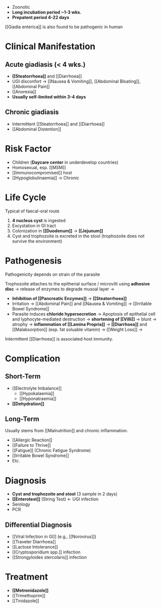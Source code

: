- Zoonotic 
- **Long incubation period ~1-3 wks.**
- **Prepatent period 4-22 days**

[[Giadia enterica]] is also found to be pathogenic in human

# Clinical Manifestation
## Acute giadiasis (< 4 wks.)
- **[[Steatorrhoea]]** and [[Diarrhoea]]
- UGI disconfort -> [[Nausea & Vomiting]], [[Abdominal Bloating]], [[Abdominal Pain]]
- [[Anorexia]] 
- **Usually self-limited within 3-4 days**

## Chronic giadiasis
- Intermittent [[Steatorrhoea]] and [[Diarrhoea]]
- [[Abdominal Distention]]

# Risk Factor
- Children (**Daycare center** in underdevelop countries) 
- Homosexual, esp. [[MSM]]
- [[Immunocompromised]] host
- [[Hypoglobulinaemia]] -> Chronic

# Life Cycle
Typical of faecal-oral route
1. **4 nucleus cyst** is ingested
2. Excystation in GI tract
3. Colonization in **[[Duodenum]]** -> **[[Jejunum]]**
4. Cyst and trophozoite is excreted in the stool (trophozoite does not survive the environment) 

# Pathogenesis
Pathogenicity depends on strain of the parasite

Trophozoite attaches to the epitherial surface / microvilli using **adhesive disc** -> release of enzymes to degrade musoal layer ->
- **Inhibition of [[Pancreatic Enzymes]]** -> **[[Steatorrhoea]]**
- Irritation -> [[Abdominal Pain]] and [[Nausea & Vomiting]] -> [[Irritable Bowel Syndrome]]
- Parasite induces **chloride hypersecretion** -> Apoptosis of epithelial cell and lyphocyte-mediated destruction -> **shortening of [[Villi]]** -> blunt -> atrophy -> **inflammation of [[Lamina Propria]]**
-> **[[Diarrhoea]]** and [[Malabsorption]] (esp. fat soluable vitamin) -> [[Weight Loss]] -> 

Intermittent [[Diarrhoea]] is associated host immunity.

# Complication
## Short-Term
- [[Electrolyte Imbalance]]
	- [[Hypokalaemia]]
	- [[Hyponatraemia]]
- **[[Dehydration]]**

## Long-Term
Usually stems from [[Malnutrition]] and chronic inflammation.
- [[Allergic Reaction]]
- [[Failure to Thrive]]
- [[Fatigue]] (Chronic Fatigue Syndrome)
- [[Irritable Bowel Syndrome]]
- Etc.

# Diagnosis
- **Cyst and trophozoite and stool** (3 sample in 2 days)
- **[[Enterotest]]** (String Test) <- UGI infection
- Serology
- PCR

## Differential Diagnosis
- [[Viral Infection in GI]] (e.g., [[Norovirus]])
- [[Traveler Diarrhoea]]
- [[Lactose Intolerance]]
- [[Cryptosporidium spp.]] infection
- [[Strongyloides stercolaris]] infection

# Treatment
- **[[Metronidazole]]**
- [[Trimethoprim]]
- [[Tinidazole]]















